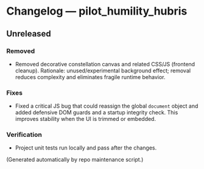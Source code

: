 # Changelog — pilot_humility_hubris

## Unreleased

### Removed
- Removed decorative constellation canvas and related CSS/JS (frontend cleanup). Rationale: unused/experimental background effect; removal reduces complexity and eliminates fragile runtime behavior.

### Fixes
- Fixed a critical JS bug that could reassign the global `document` object and added defensive DOM guards and a startup integrity check. This improves stability when the UI is trimmed or embedded.

### Verification
- Project unit tests run locally and pass after the changes.

(Generated automatically by repo maintenance script.)
